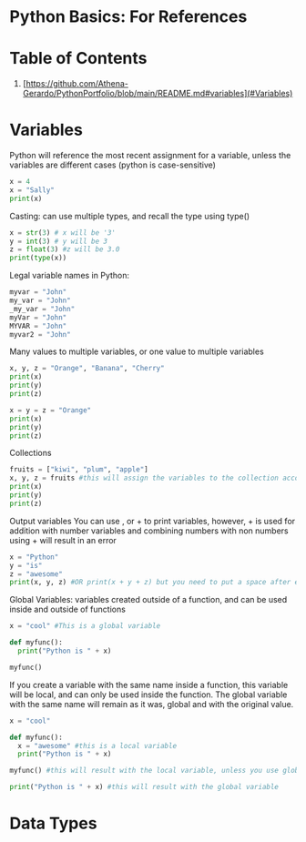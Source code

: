 # Python Basics: For References

# Table of Contents
1. [https://github.com/Athena-Gerardo/PythonPortfolio/blob/main/README.md#variables](#Variables)

# Variables

Python will reference the most recent assignment for a variable, unless the variables are different cases (python is case-sensitive)
```python
x = 4
x = "Sally"
print(x)
```
Casting: can use multiple types, and recall the type using type()
```python
x = str(3) # x will be '3'
y = int(3) # y will be 3
z = float(3) #z will be 3.0
print(type(x))
```
Legal variable names in Python:
```python
myvar = "John"
my_var = "John"
_my_var = "John"
myVar = "John"
MYVAR = "John"
myvar2 = "John"
```
Many values to multiple variables, or one value to multiple variables
```python
x, y, z = "Orange", "Banana", "Cherry"
print(x)
print(y)
print(z)

x = y = z = "Orange"
print(x)
print(y)
print(z)
```
Collections
```python
fruits = ["kiwi", "plum", "apple"] 
x, y, z = fruits #this will assign the variables to the collection accordingly
print(x)
print(y)
print(z)
```
Output variables
You can use , or + to print variables, however, + is used for addition with number variables and combining numbers with non numbers using + will result in an error
```python
x = "Python"
y = "is"
z = "awesome"
print(x, y, z) #OR print(x + y + z) but you need to put a space after each word, or else it will print "Pythonisawsome"
```
Global Variables: variables created outside of a function, and can be used inside and outside of functions
```python
x = "cool" #This is a global variable

def myfunc():
  print("Python is " + x)

myfunc()
```
If you create a variable with the same name inside a function, this variable will be local, and can only be used inside the function. The global variable with the same name will remain as it was, global and with the original value.
```python
x = "cool"

def myfunc():
  x = "awesome" #this is a local variable
  print("Python is " + x)

myfunc() #this will result with the local variable, unless you use global in the function, then that will create a global variable within the function and replace any global variables already called to

print("Python is " + x) #this will result with the global variable
```

# Data Types
